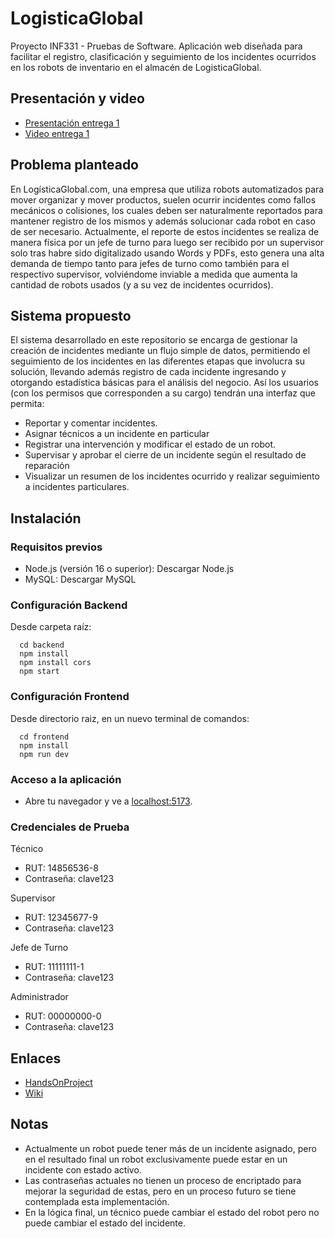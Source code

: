 
# LogisticaGlobal
Proyecto INF331 - Pruebas de Software. Aplicación web diseñada para facilitar el registro, clasificación y seguimiento de los incidentes ocurridos en los robots de inventario en el almacén de LogisticaGlobal. 

## Presentación y video
- [Presentación entrega 1](https://usmcl-my.sharepoint.com/:p:/g/personal/valentina_castillov_usm_cl/EYV3yfHt4w1Ni9QUvV4qyOEBkaqrvA5PQOtYOJBE8HsjOA?e=H1knpA)
- [Video entrega 1](https://www.youtube.com/watch?v=0c-y_6oEMyo)

## Problema planteado
En LogísticaGlobal.com, una empresa que utiliza robots automatizados para mover organizar y mover productos, suelen ocurrir incidentes como fallos mecánicos o colisiones, los cuales deben ser naturalmente reportados para mantener registro de los mismos y además solucionar cada robot en caso de ser necesario. Actualmente, el reporte de estos incidentes se realiza de manera física por un jefe de turno para luego ser recibido por un supervisor solo tras habre sido digitalizado usando Words y PDFs, esto genera una alta demanda de tiempo tanto para jefes de turno como también para el respectivo supervisor, volviéndome inviable a medida que aumenta la cantidad de robots usados (y a su vez de incidentes ocurridos).

## Sistema propuesto
El sistema desarrollado en este repositorio se encarga de gestionar la creación de incidentes mediante un flujo simple de datos, permitiendo el seguimiento de los incidentes en las diferentes etapas que involucra su solución, llevando además registro de cada incidente ingresando y otorgando estadística básicas para el análisis del negocio. Así los usuarios (con los permisos que corresponden a su cargo) tendrán una interfaz que permita:
  *  Reportar y comentar incidentes.
  *  Asignar técnicos a un incidente en particular
  *  Registrar una intervención y modificar el estado de un robot.
  *  Supervisar y aprobar el cierre de un incidente según el resultado de reparación
  *  Visualizar un resumen de los incidentes ocurrido y realizar seguimiento a incidentes particulares.

## Instalación
### Requisitos previos
  * Node.js (versión 16 o superior): Descargar Node.js
  * MySQL: Descargar MySQL
### Configuración Backend
Desde carpeta raíz:
``` Linea de comando
  cd backend
  npm install
  npm install cors
  npm start
```
### Configuración Frontend
Desde directorio raiz, en un nuevo terminal de comandos:
``` Linea de comando
  cd frontend
  npm install
  npm run dev
```
### Acceso a la aplicación
  * Abre tu navegador y ve a [localhost:5173](http://localhost:5173).
### Credenciales de Prueba
  Técnico
   - RUT: 14856536-8
   - Contraseña: clave123

  Supervisor
   - RUT: 12345677-9
   - Contraseña: clave123
     
  Jefe de Turno
   - RUT: 11111111-1
   - Contraseña: clave123

  Administrador
   - RUT: 00000000-0
   - Contraseña: clave123

## Enlaces 
   - [HandsOnProject](https://github.com/Pruebas-de-Software/HandsOnProject/blob/main/semestres/2025-1/logisticaglobal.md)
   - [Wiki](https://github.com/Equipo-3-Pruebas-de-Software/LogisticaGlobal/wiki)

## Notas
   - Actualmente un robot puede tener más de un incidente asignado, pero en el resultado final un robot exclusivamente puede estar en un incidente con estado activo.
   - Las contraseñas actuales no tienen un proceso de encriptado para mejorar la seguridad de estas, pero en un proceso futuro se tiene contemplada esta implementación.
   - En la lógica final, un técnico puede cambiar el estado del robot pero no puede cambiar el estado del incidente.



